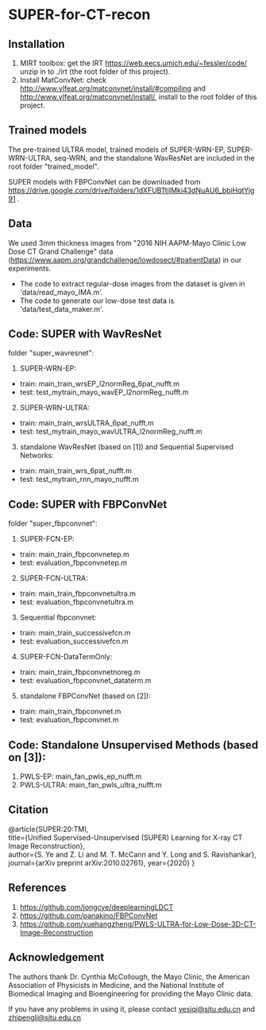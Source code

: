 # SUPER-for-CT-recon
## Installation  ############
1. MIRT toolbox: get the IRT https://web.eecs.umich.edu/~fessler/code/ unzip in to ./irt (the root folder of this project).
2. Install MatConvNet: check http://www.vlfeat.org/matconvnet/install/#compiling and http://www.vlfeat.org/matconvnet/install/, install to the root folder of this project.
## Trained models 
The pre-trained ULTRA model, trained models of SUPER-WRN-EP, SUPER-WRN-ULTRA, seq-WRN, and the standalone WavResNet are included in the root folder "trained_model".

SUPER models with FBPConvNet can be downloaded from https://drive.google.com/drive/folders/1dXFUBTtjIMki43dNuAU6_bbiHqtYig91 .
## Data
We used 3mm thickness images from "2016 NIH AAPM-Mayo Clinic Low Dose CT Grand Challenge" data (https://www.aapm.org/grandchallenge/lowdosect/#patientData) in our experiments. 
- The code to extract regular-dose images from the dataset is given in 'data/read_mayo_IMA.m'. 
- The code to generate our low-dose test data is 'data/test_data_maker.m'.

## Code: SUPER with WavResNet #############
folder "super_wavresnet":
1. SUPER-WRN-EP:
- train: main_train_wrsEP_l2normReg_6pat_nufft.m
- test: test_mytrain_mayo_wavEP_l2normReg_nufft.m
2. SUPER-WRN-ULTRA:
- train: main_train_wrsULTRA_6pat_nufft.m
- test: test_mytrain_mayo_wavULTRA_l2normReg_nufft.m
3. standalone WavResNet (based on [1]) and Sequential Supervised Networks:
- train: main_train_wrs_6pat_nufft.m
- test: test_mytrain_rnn_mayo_nufft.m 


## Code: SUPER with FBPConvNet ##########
folder "super_fbpconvnet":
1. SUPER-FCN-EP:
- train: main_train_fbpconvnetep.m
- test:  evaluation_fbpconvnetep.m
2. SUPER-FCN-ULTRA:
- train: main_train_fbpconvnetultra.m
- test:  evaluation_fbpconvnetultra.m
3. Sequential fbpconvnet:
- train: main_train_successivefcn.m
- test:  evaluation_successivefcn.m
4. SUPER-FCN-DataTermOnly:
- train: main_train_fbpconvnetnoreg.m
- test:  evaluation_fbpconvnet_dataterm.m
5. standalone FBPConvNet (based on [2]):
- train: main_train_fbpconvnet.m
- test:  evaluation_fbpconvnet.m

## Code: Standalone Unsupervised Methods (based on [3]):
1. PWLS-EP: main_fan_pwls_ep_nufft.m
2. PWLS-ULTRA: main_fan_pwls_ultra_nufft.m

## Citation
@article{SUPER:20:TMI, \
  title={Unified Supervised-Unsupervised (SUPER) Learning for X-ray CT Image Reconstruction}, \
  author={S. Ye and Z. Li and M. T. McCann and Y. Long and S. Ravishankar},\
  journal={arXiv preprint arXiv:2010.02761},
  year={2020}
}

## References
1. https://github.com/jongcye/deeplearningLDCT
2. https://github.com/panakino/FBPConvNet
3. https://github.com/xuehangzheng/PWLS-ULTRA-for-Low-Dose-3D-CT-Image-Reconstruction

## Acknowledgement
The authors thank Dr. Cynthia McCollough, the Mayo Clinic, the American Association of Physicists in Medicine, and the National Institute of Biomedical Imaging and Bioengineering for providing the Mayo Clinic data.

If you have any problems in using it, please contact 
yesiqi@sjtu.edu.cn and zhipengli@sjtu.edu.cn
 

